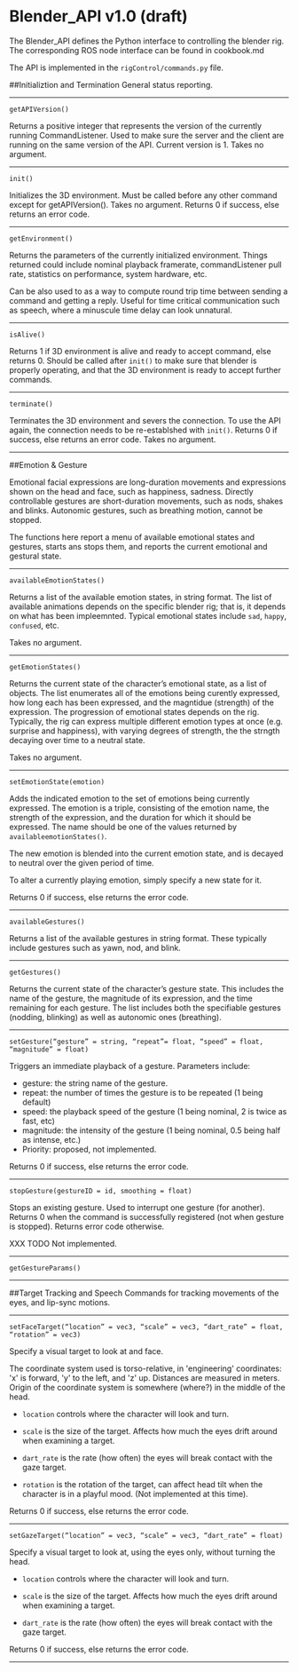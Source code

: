 Blender_API v1.0 (draft)
================
The Blender_API defines the Python interface to controlling the blender
rig. The corresponding ROS node interface can be found in cookbook.md

The API is implemented in the `rigControl/commands.py` file.

##Initializtion and Termination
General status reporting.

---

`getAPIVersion()`

Returns a positive integer that represents the version of the currently
running CommandListener. Used to make sure the server and the client
are running on the same version of the API. Current version is 1.
Takes no argument.

---
`init()`

Initializes the 3D environment. Must be called before any other command
except for getAPIVersion().  Takes no argument.  Returns 0 if success,
else returns an error code.

---
`getEnvironment()`

Returns the parameters of the currently initialized environment. Things
returned could include nominal playback framerate, commandListener pull
rate, statistics on performance, system hardware, etc.

Can be also used to as a way to compute round trip time between sending
a command and getting a reply. Useful for time critical communication
such as speech, where a minuscule time delay can look unnatural.

---
`isAlive()`

Returns 1 if 3D environment is alive and ready to accept command, else
returns 0.  Should be called after `init()` to make sure
that blender is properly operating, and that the 3D environment is ready
to accept further commands.

---

`terminate()`

Terminates the 3D environment and severs the connection.  To use the
API again, the connection needs to be re-establshed with `init()`.
Returns 0 if success, else returns an error code.  Takes no argument.

---

##Emotion & Gesture

Emotional facial expressions are long-duration movements and expressions
shown on the head and face, such as happiness, sadness.  Directly
controllable gestures are short-duration movements, such as nods, shakes
and blinks. Autonomic gestures, such as breathing motion, cannot be
stopped.

The functions here report a menu of available emotional states and
gestures, starts ans stops them, and reports the current emotional and
gestural state.

---

`availableEmotionStates()`

Returns a list of the available emotion states, in string format.
The list of available animations depends on the specific blender
rig; that is, it depends on what has been impleemnted.  Typical
emotional states include `sad`, `happy`, `confused`, etc.

Takes no argument.

---
`getEmotionStates()`

Returns the current state of the character’s emotional state, as a list
of objects.  The list enumerates all of the emotions being curently
expressed, how long each has been expressed, and the magntidue
(strength) of the expression.  The progression of emotional states
depends on the rig.  Typically, the rig can express multiple
different emotion types at once (e.g. surprise and happiness),
with varying degrees of strength, the the strngth decaying over time
to a neutral state.

Takes no argument.

---

`setEmotionState(emotion)`

Adds the indicated emotion to the set of emotions being currently
expressed.  The emotion is a triple, consisting of the emotion name,
the strength of the expression, and the duration for which it should
be expressed. The name should be one of the values returned by
`availableemotionStates()`.

The new emotion is blended into the current emotion state, and is
decayed to neutral over the given period of time.

To alter a currently playing emotion, simply specify a new state
for it.

Returns 0 if success, else returns the error code.

---

`availableGestures()`

Returns a list of the available gestures in string format.
These typically include gestures such as yawn, nod, and blink.

---

`getGestures()`

Returns the current state of the character’s gesture state.  This
includes the name of the gesture, the magnitude of its expression,
and the time remaining for each gesture.  The list includes both
the specifiable gestures (nodding, blinking) as well as autonomic
ones (breathing).

---

`setGesture(“gesture” = string, “repeat”= float, “speed” = float,
    “magnitude” = float)`

Triggers an immediate playback of a gesture. Parameters include:

* gesture: the string name of the gesture.
* repeat: the number of times the gesture is to be repeated (1 being default)
* speed: the playback speed of the gesture (1 being nominal, 2 is twice as
   fast, etc)
* magnitude: the intensity of the gesture (1 being nominal, 0.5 being
  half as intense, etc.)
* Priority: proposed, not implemented.

Returns 0 if success, else returns the error code.

---
`stopGesture(gestureID = id, smoothing = float)`

Stops an existing gesture. Used to interrupt one gesture (for another).
Returns 0 when the command is successfully registered
(not when gesture is stopped). Returns error code otherwise.

XXX TODO Not implemented.

---
`getGestureParams()`

---

##Target Tracking and Speech
Commands for tracking movements of the eyes, and lip-sync motions.

---

`setFaceTarget(“location” = vec3, “scale” = vec3, “dart_rate” = float, “rotation” = vec3)`

Specify a visual target to look at and face.

The coordinate system used is torso-relative, in 'engineering'
coordinates: 'x' is forward, 'y' to the left, and 'z' up.
Distances are measured in meters.  Origin of the coordinate
system is somewhere (where?) in the middle of the head.

* `location` controls where the character will look and turn.

* `scale` is the size of the target. Affects how much the eyes drift
  around when examining a target.

* `dart_rate` is the rate (how often) the eyes will break contact
  with the gaze target.

* `rotation` is the rotation of the target, can affect head tilt when
  the character is in a playful mood. (Not implemented at this time).

Returns 0 if success, else returns the error code.

---
`setGazeTarget(“location” = vec3, “scale” = vec3, “dart_rate” = float)`

Specify a visual target to look at, using the eyes only, without turning
the head.

* `location` controls where the character will look and turn.

* `scale` is the size of the target. Affects how much the eyes drift
  around when examining a target.

* `dart_rate` is the rate (how often) the eyes will break contact
  with the gaze target.


Returns 0 if success, else returns the error code.

---

